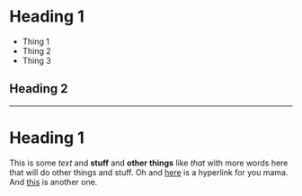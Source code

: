Heading 1
===========

* Thing 1
* Thing 2
* Thing 3

## Heading 2

----------------------------------------------

# Heading 1

This is some *text* and **stuff** and __other things__ like _that_ with more words here that will do other things and stuff.  Oh and [here](http://www.yadda.com) is a hyperlink for you mama.  And [this][3] is another one.

[3]: http://this.com
